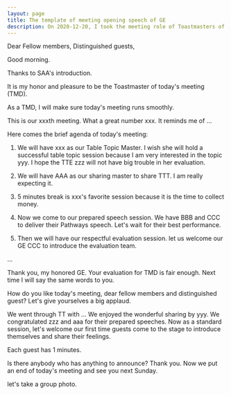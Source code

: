 ```yaml
---
layout: page
title: The template of meeting opening speech of GE
description: On 2020-12-20, I took the meeting role of Toastmasters of the day first time in Yulife club of Toastmaster.
---
```



Dear Fellow members,
Distinguished guests,

Good morning.

Thanks to SAA's introduction.

It is my honor and pleasure to be the Toastmaster of today's meeting (TMD).

As a TMD, I will make sure today's meeting runs smoothly.

This is our xxxth meeting. What a great number xxx. It reminds me of ...

Here comes the brief agenda of today's meeting:

1. We will have xxx as our Table Topic Master. I wish she will hold a
successful table topic session because I am very interested in the topic
yyy. I hope the TTE zzz will not have big trouble in her evaluation.

2. We will have AAA as our sharing master to share TTT. I am really expecting
it.

3. 5 minutes break is xxx's favorite session because it is the time to collect
money.

4. Now we come to our prepared speech session. We have BBB and CCC to deliver
their Pathways speech. Let's wait for their best performance.

5. Then we will have our respectful evaluation session. let us welcome our
GE CCC to introduce the evaluation team.

...

Thank you, my honored GE. Your evaluation for TMD is fair enough. Next time I
will say the same words to you.

How do you like today's meeting, dear fellow members and distinguished guest?
Let's give yourselves a big applaud.

We went through TT with ... We enjoyed the wonderful sharing by yyy. We congratulated
zzz and aaa for their prepared speeches. Now as a standard session, let's
welcome our first time guests come to the stage to introduce themselves and
share their feelings.

Each guest has 1 minutes.

Is there anybody who has anything to announce?
Thank you. Now we put an end of today's meeting and see you next Sunday.

let's take a group photo.